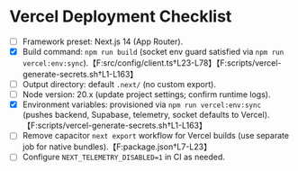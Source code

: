 # Vercel Deployment Checklist

- [ ] Framework preset: Next.js 14 (App Router).
- [x] Build command: `npm run build` (socket env guard satisfied via `npm run vercel:env:sync`).【F:src/config/client.ts†L23-L78】【F:scripts/vercel-generate-secrets.sh†L1-L163】
- [ ] Output directory: default `.next/` (no custom export).
- [ ] Node version: 20.x (update project settings; confirm runtime logs).
- [x] Environment variables: provisioned via `npm run vercel:env:sync` (pushes backend, Supabase, telemetry, socket defaults to Vercel).【F:scripts/vercel-generate-secrets.sh†L1-L163】
- [ ] Remove capacitor `next export` workflow for Vercel builds (use separate job for native bundles).【F:package.json†L7-L23】
- [ ] Configure `NEXT_TELEMETRY_DISABLED=1` in CI as needed.
